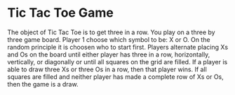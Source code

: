 # Tic Tac Toe Game

The object of Tic Tac Toe is to get three in a row. You play on a three by three game board. Player 1 choose which symbol to be: X or O. On the random principle it is choosen
who to start first. Players alternate placing Xs and Os on the board until either player has three in a row, horizontally, vertically, or diagonally or until all squares on 
the grid are filled. If a player is able to draw three Xs or three Os in a row, then that player wins. If all squares are filled and neither player has made a complete row of
Xs or Os, then the game is a draw.





